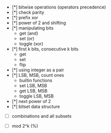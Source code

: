 - [*] bitwise operations (operators precedence)
- [*] check parity
- [*] prefix xor
- [*] power of 2 and shifting
- [*] manipulating bits
  - get (and)
  - set (or)
  - toggle (xor)
- [*] first k bits, consecutive k bits
  - get
  - set
  - flip
- [*] using integer as a pair
- [*] LSB, MSB, count ones
  - builtin functions
  - set LSB, MSB
  - get LSB, MSB
  - toggle LSB, MSB
- [*] next power of 2
- [*] bitset data structure
- [ ] combinations and all subsets
- [ ] mod 2^k (%)

